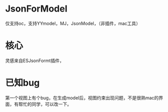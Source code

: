 # JsonForModel
仅支持oc，支持YYmodel，MJ，JsonModel，（非插件，mac工具）
# 核心
灵感来自ESJsonFormt插件，
# 已知bug
<a>
第一个视图上有个bug，在生成model后，视图约束出现问题，不是很熟mac的界面，有帮忙的同学，可以改一下。
</a>

